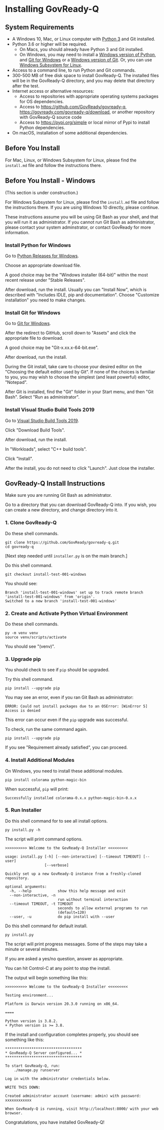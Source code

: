 # Installing GovReady-Q

## System Requirements

* A Windows 10, Mac, or Linux computer with [Python 3](https://www.python.org/downloads/) and Git installed.
* Python 3.6 or higher will be required.
  * On Macs, you should already have Python 3 and Git installed.
  * On Windows, you may need to install a [Windows version of Python](https://www.python.org/downloads/windows/), and [Git for Windows](https://gitforwindows.org/) or a [Windows version of Git](https://git-scm.com/download/win).  Or, you can use [Windows Subsystem for Linux](https://docs.microsoft.com/en-us/windows/wsl/install-win10).
* Access to a command line, to run Python and Git commands.
* 300-500 MB of free disk space to install GovReady-Q. The installed files will be in the GovReady-Q directory, and you may delete that directory after the test.
* Internet access or alternative resources:
  * Access to repositories with appropriate operating systems packages for OS dependencies.
  * Access to https://github.com/GovReady/govready-q, https://govready.com/govready-q/download, or another repository with GovReady-Q source code
  * Access to https://pypi.org/simple or local mirror of Pypi to install Python dependencies. 
* On macOS, installation of some additional dependencies.

## Before You Install

For Mac, Linux, or Windows Subsystem for Linux, please find the `install.md` file and follow the instructions there.

## Before You Install - Windows

(This section is under construction.)

For Windows Subsystem for Linux, please find the `install.md` file and follow the instructions there.  If you are using Windows 10 directly, please continue.

These instructions assume you will be using Git Bash as your shell, and that you  will run it as administrator.  If you cannot run Git Bash as administrator, please contact your system adminstrator, or contact GovReady for more information.

### Install Python for Windows

Go to [Python Releases for Windows](https://www.python.org/downloads/windows/).

Choose an appropriate download file.

A good choice may be the "Windows installer (64-bit)" within the most recent release under "Stable Releases".

After download, run the install.  Usually you can "Install Now", which is described with "Includes IDLE, pip and documentation".  Choose "Customize installation" you need to make changes.

### Install Git for Windows

Go to [Git for Windows](https://gitforwindows.org/).

After the redirect to GitHub, scroll down to "Assets" and click the appropriate file to download.

A good choice may be "Git-x.xx.x-64-bit.exe".

After download, run the install.

During the Git install, take care to choose your desired editor on the "Choosing the default editor used by Git".  If none of the choices is familiar to you, you may wish to choose the simplest (and least powerful) editor, "Notepad".

After Git is installed, find the "Git" folder in your Start menu, and then "Git Bash". Select "Run as administrator".

### Install Visual Studio Build Tools 2019

Go to [Visual Studio Build Tools 2019](https://visualstudio.microsoft.com/visual-cpp-build-tools/).

Click "Download Build Tools".

After download, run the install.

In "Workloads", select "C++ build tools".

Click "Install".

After the install, you do not need to click "Launch". Just close the installer.

## GovReady-Q Install Instructions

Make sure you are running Git Bash as administrator.

Go to a directory that you can download GovReady-Q into.  If you wish, you can create a new directory, and change directory into it.

### 1. Clone GovReady-Q

Do these shell commands.

```shell
git clone https://github.com/GovReady/govready-q.git
cd govready-q
```

[Next step needed until `installer.py` is on the main branch.]

Do this shell command.

```shell
git checkout install-test-001-windows
```

You should see:

```
Branch 'install-test-001-windows' set up to track remote branch 'install-test-001-windows' from 'origin'.
Switched to a new branch 'install-test-001-windows'
```

### 2. Create and Activate Python Virtual Environment

Do these shell commands.

```shell
py -m venv venv
source venv/scripts/activate
```

You should see "(venv)".

### 3. Upgrade pip

You should check to see if `pip` should be upgraded.

Try this shell command.

```shell
pip install --upgrade pip
```

You may see an error, even if you ran Git Bash as administrator:

```
ERROR: Could not install packages due to an OSError: [WinError 5] Access is denied
```

This error can occur even if the `pip` upgrade was successful.

To check, run the same command again.

```shell
pip install --upgrade pip
```

If you see "Requirement already satisfied", you can proceed.

### 4. Install Additional Modules

On Windows, you need to install these additional modules.

```shell
pip install colorama python-magic-bin
```

When successful, `pip` will print:

```
Successfully installed colorama-0.x.x python-magic-bin-0.x.x
```

### 5. Run Installer

Do this shell command for to see all install options.

```shell
py install.py -h
```

The script will print command options.

```shell
>>>>>>>>>> Welcome to the GovReady-Q Installer <<<<<<<<<

usage: install.py [-h] [--non-interactive] [--timeout TIMEOUT] [--user]
                  [--verbose]

Quickly set up a new GovReady-Q instance from a freshly-cloned repository.

optional arguments:
  -h, --help            show this help message and exit
  --non-interactive, -n
                        run without terminal interaction
  --timeout TIMEOUT, -t TIMEOUT
                        seconds to allow external programs to run
                        (default=120)
  --user, -u            do pip install with --user
```


Do this shell command for default install.

```shell
py install.py
```

The script will print progress messages. Some of the steps may take a minute or several minutes.

If you are asked a yes/no question, answer as appropriate.

You can hit Control-C at any point to stop the install.

The output will begin something like this:

```
>>>>>>>>>> Welcome to the GovReady-Q Installer <<<<<<<<<

Testing environment...

Platform is Darwin version 20.3.0 running on x86_64.

====

Python version is 3.8.2.
+ Python version is >= 3.8.
```

If the install and configuration completes properly, you should see something like this:

```
***********************************
* GovReady-Q Server configured... *
***********************************

To start GovReady-Q, run:
    ./manage.py runserver

Log in with the administrator credentials below.

WRITE THIS DOWN:

Created administrator account (username: admin) with password: xxxxxxxxxxxx

When GovReady-Q is running, visit http://localhost:8000/ with your web browser.
```

Congratulations, you have installed GovReady-Q!
